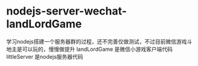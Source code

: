 # nodejs-server-wechat-landLordGame
学习nodejs搭建一个服务器群的过程，还不完善仅做测试，不过目前微信游戏斗地主是可以玩的，慢慢做提升
landLordGame 是微信小游戏客户端代码
littleServer 是nodejs服务器代码
